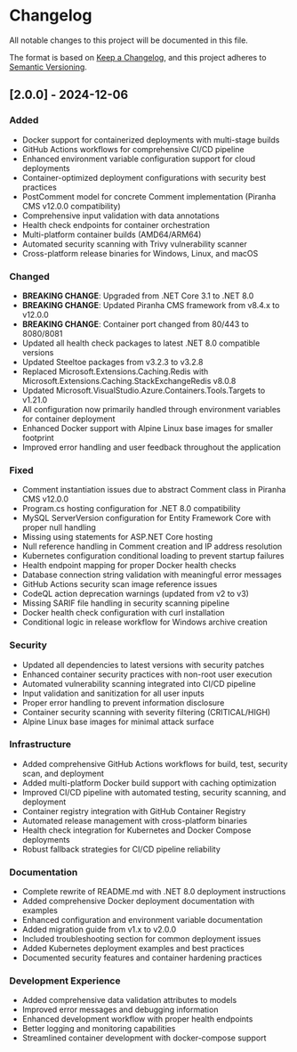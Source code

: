 # Changelog

All notable changes to this project will be documented in this file.

The format is based on [Keep a Changelog](https://keepachangelog.com/en/1.0.0/),
and this project adheres to [Semantic Versioning](https://semver.org/spec/v2.0.0.html).

## [2.0.0] - 2024-12-06

### Added
- Docker support for containerized deployments with multi-stage builds
- GitHub Actions workflows for comprehensive CI/CD pipeline
- Enhanced environment variable configuration support for cloud deployments
- Container-optimized deployment configurations with security best practices
- PostComment model for concrete Comment implementation (Piranha CMS v12.0.0 compatibility)
- Comprehensive input validation with data annotations
- Health check endpoints for container orchestration
- Multi-platform container builds (AMD64/ARM64)
- Automated security scanning with Trivy vulnerability scanner
- Cross-platform release binaries for Windows, Linux, and macOS

### Changed
- **BREAKING CHANGE**: Upgraded from .NET Core 3.1 to .NET 8.0
- **BREAKING CHANGE**: Updated Piranha CMS framework from v8.4.x to v12.0.0
- **BREAKING CHANGE**: Container port changed from 80/443 to 8080/8081
- Updated all health check packages to latest .NET 8.0 compatible versions
- Updated Steeltoe packages from v3.2.3 to v3.2.8
- Replaced Microsoft.Extensions.Caching.Redis with Microsoft.Extensions.Caching.StackExchangeRedis v8.0.8
- Updated Microsoft.VisualStudio.Azure.Containers.Tools.Targets to v1.21.0
- All configuration now primarily handled through environment variables for container deployment
- Enhanced Docker support with Alpine Linux base images for smaller footprint
- Improved error handling and user feedback throughout the application

### Fixed
- Comment instantiation issues due to abstract Comment class in Piranha CMS v12.0.0
- Program.cs hosting configuration for .NET 8.0 compatibility
- MySQL ServerVersion configuration for Entity Framework Core with proper null handling
- Missing using statements for ASP.NET Core hosting
- Null reference handling in Comment creation and IP address resolution
- Kubernetes configuration conditional loading to prevent startup failures
- Health endpoint mapping for proper Docker health checks
- Database connection string validation with meaningful error messages
- GitHub Actions security scan image reference issues
- CodeQL action deprecation warnings (updated from v2 to v3)
- Missing SARIF file handling in security scanning pipeline
- Docker health check configuration with curl installation
- Conditional logic in release workflow for Windows archive creation

### Security
- Updated all dependencies to latest versions with security patches
- Enhanced container security practices with non-root user execution
- Automated vulnerability scanning integrated into CI/CD pipeline
- Input validation and sanitization for all user inputs
- Proper error handling to prevent information disclosure
- Container security scanning with severity filtering (CRITICAL/HIGH)
- Alpine Linux base images for minimal attack surface

### Infrastructure
- Added comprehensive GitHub Actions workflows for build, test, security scan, and deployment
- Added multi-platform Docker build support with caching optimization
- Improved CI/CD pipeline with automated testing, security scanning, and deployment
- Container registry integration with GitHub Container Registry
- Automated release management with cross-platform binaries
- Health check integration for Kubernetes and Docker Compose deployments
- Robust fallback strategies for CI/CD pipeline reliability

### Documentation
- Complete rewrite of README.md with .NET 8.0 deployment instructions
- Added comprehensive Docker deployment documentation with examples
- Enhanced configuration and environment variable documentation
- Added migration guide from v1.x to v2.0.0
- Included troubleshooting section for common deployment issues
- Added Kubernetes deployment examples and best practices
- Documented security features and container hardening practices

### Development Experience
- Added comprehensive data validation attributes to models
- Improved error messages and debugging information
- Enhanced development workflow with proper health endpoints
- Better logging and monitoring capabilities
- Streamlined container development with docker-compose support